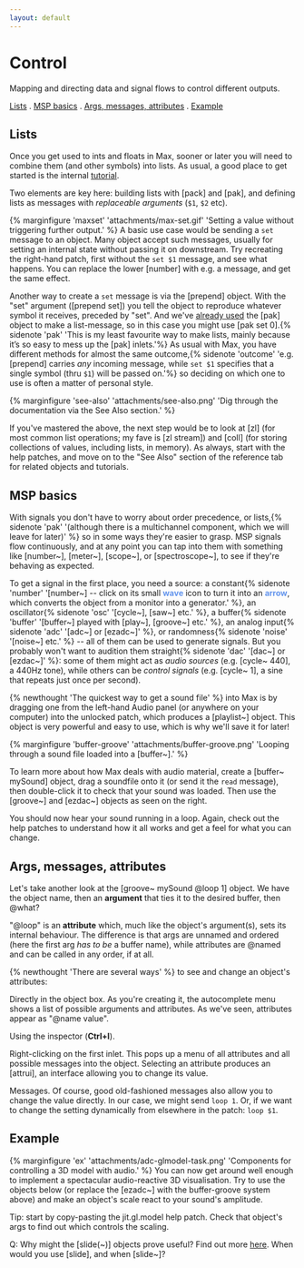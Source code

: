 ```yaml
---
layout: default
---
```


# Control<!-- omit in toc -->

Mapping and directing data and signal flows to control different outputs.

[Lists](#lists) . [MSP basics](#msp-basics) . [Args, messages, attributes](#args-messages-attributes) . [Example](#example)

## Lists

Once you get used to ints and floats in Max, sooner or later you will need to combine them (and other symbols) into lists. As usual, a good place to get started is the internal [tutorial](https://docs.cycling74.com/max8/tutorials/basicchapter03).

Two elements are key here: building lists with [pack] and [pak], and defining lists as messages with *replaceable arguments* (```$1```, ```$2``` etc).

{% marginfigure 'maxset' 'attachments/max-set.gif' 'Setting a value without triggering further output.' %}
A basic use case would be sending a ```set``` message to an object. Many object accept such messages, usually for setting an internal state without passing it on downstream. Try recreating the right-hand patch, first without the ```set $1``` message, and see what happens. You can replace the lower [number] with e.g. a message, and get the same effect.

Another way to create a ```set``` message is via the [prepend] object. With the "set" argument ([prepend set]) you tell the object to reproduce whatever symbol it receives, preceded by "set". And we've [already used](data-and-signal-flow.md) the [pak] object to make a list-message, so in this case you might use [pak set 0].{% sidenote 'pak' 'This is my least favourite way to make lists, mainly because it’s so easy to mess up the [pak] inlets.'%} As usual with Max, you have different methods for almost the same outcome,{% sidenote 'outcome' 'e.g. [prepend] carries *any* incoming message, while ```set $1``` specifies that a single symbol (thru ```$1```) will be passed on.'%} so deciding on which one to use is often a matter of personal style.

{% marginfigure 'see-also' 'attachments/see-also.png' 'Dig through the documentation via the See Also section.' %}

If you've mastered the above, the next step would be to look at [zl] (for most common list operations; my fave is [zl stream]) and [coll] (for storing collections of values, including lists, in memory). As always, start with the help patches, and move on to the "See Also" section of the reference tab for related objects and tutorials.

## MSP basics

With signals you don't have to worry about order precedence, or lists,{% sidenote 'pak' '(although there is a multichannel component, which we will leave for later)' %} so in some ways they're easier to grasp. MSP signals flow continuously, and at any point you can tap into them with something like [number~], [meter~], [scope~], or [spectroscope~], to see if they're behaving as expected.

To get a signal in the first place, you need a source: a constant{% sidenote 'number' '[number~] -- click on its small <span style="color:cornflowerblue">**wave**</span> icon to turn it into an <span style="color:cornflowerblue">**arrow**</span>, which converts the object from a monitor into a generator.' %}, an oscillator{% sidenote 'osc' '[cycle~], [saw~] etc.' %}, a buffer{% sidenote 'buffer' '[buffer~] played with [play~], [groove~] etc.' %}, an analog input{% sidenote 'adc' '[adc~] or [ezadc~]' %}, or randomness{% sidenote 'noise' '[noise~] etc.' %} -- all of them can be used to generate signals. But you probably won't want to audition them straight{% sidenote 'dac' '[dac~] or [ezdac~]' %}: some of them might act as *audio sources* (e.g. [cycle~ 440], a 440Hz tone), while others can be *control signals* (e.g. [cycle~ 1], a sine that repeats just once per second).

{% newthought 'The quickest way to get a sound file' %} into Max is by dragging one from the left-hand Audio panel (or anywhere on your computer) into the unlocked patch, which produces a [playlist~] object. This object is very powerful and easy to use, which is why we'll save it for later!

{% marginfigure 'buffer-groove' 'attachments/buffer-groove.png' 'Looping through a sound file loaded into a [buffer~].' %}

To learn more about how Max deals with audio material, create a [buffer~ mySound] object, drag a soundfile onto it (or send it the ```read``` message), then double-click it to check that your sound was loaded. Then use the [groove~] and [ezdac~] objects as seen on the right.

You should now hear your sound running in a loop. Again, check out the help patches to understand how it all works and get a feel for what you can change.

## Args, messages, attributes

Let's take another look at the [groove~ mySound @loop 1] object. We have the object name, then an **argument** that ties it to the desired buffer, then @what? 

"@loop" is an **attribute** which, much like the object's argument(s), sets its internal behaviour. The difference is that args are unnamed and ordered (here the first arg *has to be* a buffer name), while attributes are @named and can be called in any order, if at all.

{% newthought 'There are several ways' %} to see and change an object's attributes:

Directly in the object box. As you're creating it, the autocomplete menu shows a list of possible arguments and attributes. As we've seen, attributes appear as "@name value".

Using the inspector (**Ctrl+I**).

Right-clicking on the first inlet. This pops up a menu of all attributes and all possible messages into the object. Selecting an attribute produces an [attrui], an interface allowing you to change its value.

Messages. Of course, good old-fashioned messages also allow you to change the value directly. In our case, we might send ```loop 1```. Or, if we want to change the setting dynamically from elsewhere in the patch: ```loop $1```.

## Example

{% marginfigure 'ex' 'attachments/adc-glmodel-task.png' 'Components for controlling a 3D model with audio.' %}
You can now get around well enough to implement a spectacular audio-reactive 3D visualisation. Try to use the objects below (or replace the [ezadc~] with the buffer-groove system above) and make an object's scale react to your sound's amplitude.

Tip: start by copy-pasting the jit.gl.model help patch. Check that object's args to find out which controls the scaling. 

Q: Why might the [slide(~)] objects prove useful? Find out more [here](https://docs.cycling74.com/max8/tutorials/datachapter02). When would you use [slide], and when [slide~]?